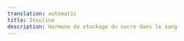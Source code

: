 ```yaml
---
translation: automatic
title: Insuline
description: Hormone de stockage du sucre dans le sang
---
```

